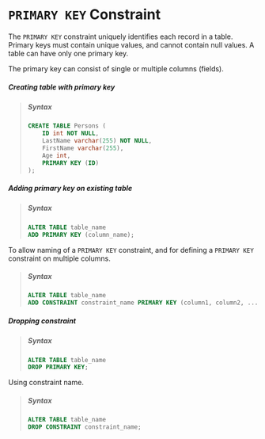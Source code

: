 # `PRIMARY KEY` Constraint

The `PRIMARY KEY` constraint uniquely identifies each record in a table.
Primary keys must contain unique values, and cannot contain null values.
A table can have only one primary key.

The primary key can consist of single or multiple columns (fields).

##### Creating table with primary key

> ##### Syntax
> 
> ```sql
> CREATE TABLE Persons (
>     ID int NOT NULL,
>     LastName varchar(255) NOT NULL,
>     FirstName varchar(255),
>     Age int,
>     PRIMARY KEY (ID)
> );
> ```

##### Adding primary key on existing table

> ##### Syntax
> 
> ```sql
> ALTER TABLE table_name
> ADD PRIMARY KEY (column_name);
> ```

To allow naming of a `PRIMARY KEY` constraint, and for defining a `PRIMARY KEY` constraint on multiple columns.

> ##### Syntax
> 
> ```sql
> ALTER TABLE table_name
> ADD CONSTRAINT constraint_name PRIMARY KEY (column1, column2, ...);
> ```

##### Dropping constraint

> ##### Syntax
> 
> ```sql
> ALTER TABLE table_name
> DROP PRIMARY KEY;
> ```

Using constraint name.

> ##### Syntax
> 
> ```sql
> ALTER TABLE table_name
> DROP CONSTRAINT constraint_name;
> ```